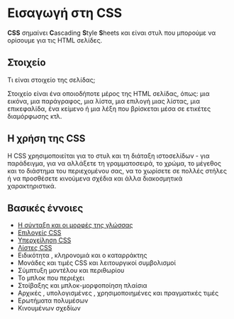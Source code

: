 # Εισαγωγή στη CSS

**CSS** σημαίνει **C**ascading **S**tyle **S**heets και είναι στυλ που μπορούμε να ορίσουμε για τις HTML σελίδες.

## Στοιχείο

Τι είναι στοιχείο της σελίδας;

Στοιχείο είναι ένα οποιοδήποτε μέρος της HTML σελίδας, όπως: μια εικόνα, μια παράγραφος, μια λίστα, μια επιλογή μιας λίστας, μια επικεφαλίδα, ένα κείμενο ή μια λέξη που βρίσκεται μέσα σε ετικέτες διαμόρφωσης κτλ.

## Η χρήση της CSS

Η CSS χρησιμοποιείται για το στυλ και τη διάταξη ιστοσελίδων - για παράδειγμα, για να αλλάξετε τη γραμματοσειρά, το χρώμα, το μέγεθος και το διάστημα του περιεχομένου σας, να το χωρίσετε σε πολλές στήλες ή να προσθέσετε κινούμενα σχέδια και άλλα διακοσμητικά χαρακτηριστικά.

## Βασικές έννοιες

- [Η σύνταξη και οι μορφές της γλώσσας](docs/syntax.md)
- [Επιλογείς CSS](docs/selectors.md)
- [Yπερχείληση CSS](docs/overflow.md)
- [Λίστες CSS](docs/lists.md)
- Ειδικότητα , κληρονομιά και ο καταρράκτης
- Μονάδες και τιμές CSS και λειτουργικοί συμβολισμοί
- Σύμπτυξη μοντέλου και περιθωρίου
- Το μπλοκ που περιέχει
- Στοίβαξης και μπλοκ-μορφοποίηση πλαίσια
- Αρχικές , υπολογισμένες , χρησιμοποιημένες και πραγματικές τιμές
- Ερωτήματα πολυμέσων
- Κινουμένων σχεδίων
